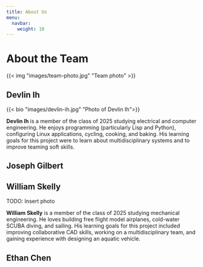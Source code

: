 ```yaml
---
title: About Us
menu:
  navbar:
    weight: 10
---
```


# About the Team

{{< img "images/team-photo.jpg" "Team photo" >}}

## Devlin Ih

{{< bio "images/devlin-ih.jpg" "Photo of Devlin Ih">}}

**Devlin Ih** is a member of the class of 2025 studying electrical and computer
engineering. He enjoys programming (particularly Lisp and Python), configuring
Linux applications, cycling, cooking, and baking. His learning goals for this
project were to learn about multidisciplinary systems and to improve teaming
soft skills.

## Joseph Gilbert

## William Skelly
TODO: Insert photo

**William Skelly** is a member of the class of 2025 studying mechanical engineering. He loves building free flight model airplanes, cold-water SCUBA diving, and sailing. His learning goals for this project included improving collaborative CAD skills, working on a multidisciplinary team, and gaining experience with designing an aquatic vehicle.

## Ethan Chen
